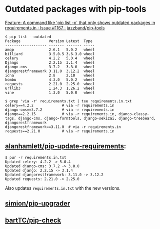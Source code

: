 # Outdated packages with pip-tools

[Feature: A command like 'pip list -o' that only shows outdated packages in requirements.in · Issue #1167 · jazzband/pip-tools](https://github.com/jazzband/pip-tools/issues/1167)

```
$ pip list --outdated
Package             Version Latest  Type
------------------- ------- ------- -----
amqp                2.6.1   5.0.2   wheel
billiard            3.5.0.5 3.6.3.0 wheel
celery              4.2.2   5.0.4   wheel
Django              2.2.15  3.1.4   wheel
django-cms          3.7.2   3.8.0   wheel
djangorestframework 3.11.0  3.12.2  wheel
idna                2.8     2.10    wheel
kombu               4.3.0   5.0.2   wheel
requests            2.21.0  2.25.0  wheel
urllib3             1.24.3  1.26.2  wheel
vine                1.3.0   5.0.0   wheel
```

```
$ grep 'via -r' requirements.txt | tee requirements.in.txt
celery==4.2.2             # via -r requirements.in
django-cms==3.7.2         # via -r requirements.in
django==2.2.15            # via -r requirements.in, django-classy-tags, django-cms, django-formtools, django-sekizai, django-treebeard, djangorestframework
djangorestframework==3.11.0  # via -r requirements.in
requests==2.21.0          # via -r requirements.in
```

## [alanhamlett/pip-update-requirements](https://github.com/alanhamlett/pip-update-requirements):

```
$ pur -r requirements.in.txt
Updated celery: 4.2.2 -> 5.0.4
Updated django-cms: 3.7.2 -> 3.8.0
Updated django: 2.2.15 -> 3.1.4
Updated djangorestframework: 3.11.0 -> 3.12.2
Updated requests: 2.21.0 -> 2.25.0
```

Also updates `requirements.in.txt` with the new versions.

## [simion/pip-upgrader](https://github.com/simion/pip-upgrader)

## [bartTC/pip-check](https://github.com/bartTC/pip-check/)

